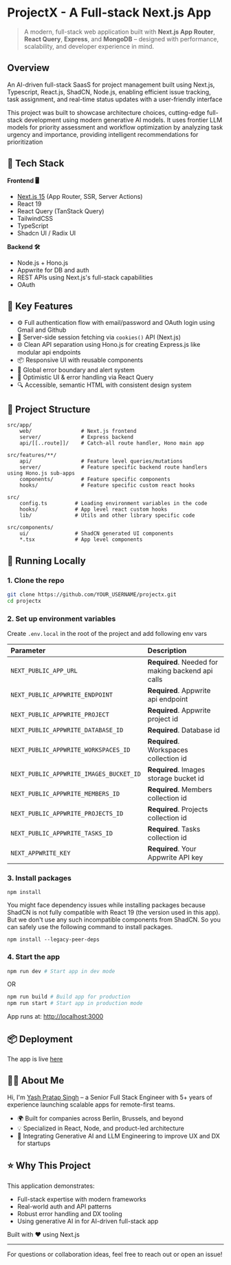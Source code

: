 # ProjectX - A Full-stack Next.js App

> A modern, full-stack web application built with **Next.js App Router**, **React Query**, **Express**, and **MongoDB** – designed with performance, scalability, and developer experience in mind.

## Overview

An AI-driven full-stack SaasS for project management built using Next.js, Typescript, React.js, ShadCN, Node.js, enabling efficient issue tracking, task assignment, and real-time status updates with a user-friendly interface

This project was built to showcase architecture choices, cutting-edge full-stack development using modern generative AI models. It uses frontier LLM models for priority assessment and workflow optimization by analyzing task urgency and importance, providing intelligent recommendations for prioritization

## 🔧 Tech Stack

**Frontend 🖥️**

- [Next.js 15](https://nextjs.org/docs) (App Router, SSR, Server Actions)
- React 19
- React Query (TanStack Query)
- TailwindCSS
- TypeScript
- Shadcn UI / Radix UI

**Backend 🛠️**

- Node.js + Hono.js
- Appwrite for DB and auth
- REST APIs using Next.js's full-stack capabilities
- OAuth

## 🧠 Key Features

- ⚙️ Full authentication flow with email/password and OAuth login using Gmail and Github
- 🧠 Server-side session fetching via `cookies()` API (Next.js)
- 🌐 Clean API separation using Hono.js for creating Express.js like modular api endpoints
- 📦 Responsive UI with reusable components
- 🚨 Global error boundary and alert system
- 🔄 Optimistic UI & error handling via React Query
- 🔍 Accessible, semantic HTML with consistent design system

## 📁 Project Structure

```
src/app/
    web/                # Next.js frontend
    server/             # Express backend
    api/[[..route]]/    # Catch-all route handler, Hono main app

src/features/**/
    api/                # Feature level queries/mutations
    server/             # Feature specific backend route handlers using Hono.js sub-apps
    components/         # Feature specific components
    hooks/              # Feature specific custom react hooks

src/
    config.ts         # Loading environment variables in the code
    hooks/            # App level react custom hooks
    lib/              # Utils and other library specific code

src/components/
    ui/               # ShadCN generated UI components
    *.tsx             # App level components

```

## 🧪 Running Locally

### 1. Clone the repo

```bash
git clone https://github.com/YOUR_USERNAME/projectx.git
cd projectx
```

### 2. Set up environment variables

Create `.env.local` in the root of the project and add following env vars

| Parameter                               | Description                                       |
| :-------------------------------------- | :------------------------------------------------ |
| `NEXT_PUBLIC_APP_URL`                   | **Required**. Needed for making backend api calls |
| `NEXT_PUBLIC_APPWRITE_ENDPOINT`         | **Required**. Appwrite api endpoint               |
| `NEXT_PUBLIC_APPWRITE_PROJECT`          | **Required**. Appwrite project id                 |
| `NEXT_PUBLIC_APPWRITE_DATABASE_ID`      | **Required**. Database id                         |
| `NEXT_PUBLIC_APPWRITE_WORKSPACES_ID`    | **Required**. Workspaces collection id            |
| `NEXT_PUBLIC_APPWRITE_IMAGES_BUCKET_ID` | **Required**. Images storage bucket id            |
| `NEXT_PUBLIC_APPWRITE_MEMBERS_ID`       | **Required**. Members collection id               |
| `NEXT_PUBLIC_APPWRITE_PROJECTS_ID`      | **Required**. Projects collection id              |
| `NEXT_PUBLIC_APPWRITE_TASKS_ID`         | **Required**. Tasks collection id                 |
| `NEXT_APPWRITE_KEY`                     | **Required**. Your Appwrite API key               |

### 3. Install packages

```
npm install
```

You might face dependency issues while installing packages because ShadCN is not fully compatible with React 19 (the version used in this app). But we don't use any such incompatible components from ShadCN. So you can safely use the following command to install packages.

```
npm install --legacy-peer-deps
```

### 4. Start the app

```bash
npm run dev # Start app in dev mode
```

OR

```bash
npm run build # Build app for production
npm run start # Start app in production mode
```

App runs at: [http://localhost:3000](http://localhost:3000)

## 📦 Deployment

The app is live [here](https://projectx.yashpratapsingh.com)

## 🧑‍💻 About Me

Hi, I'm [Yash Pratap Singh](https://yashpratapsingh.com) – a Senior Full Stack Engineer with 5+ years of experience launching scalable apps for remote-first teams.

- 🌍 Built for companies across Berlin, Brussels, and beyond
- 💡 Specialized in React, Node, and product-led architecture
- 🤖 Integrating Generative AI and LLM Engineering to improve UX and DX for startups

## ⭐ Why This Project

This application demonstrates:

- Full-stack expertise with modern frameworks
- Real-world auth and API patterns
- Robust error handling and DX tooling
- Using generative AI in for AI-driven full-stack app

Built with ❤️ using Next.js

---

For questions or collaboration ideas, feel free to reach out or open an issue!
